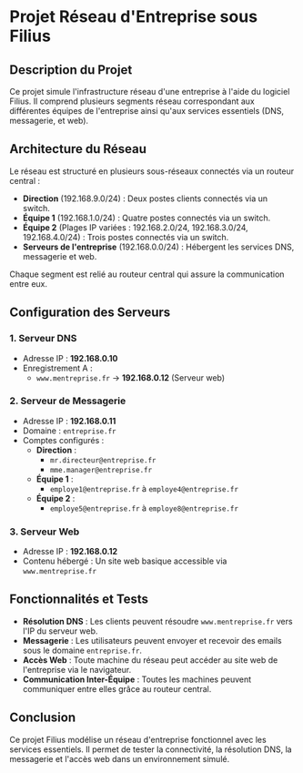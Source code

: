 # Projet Réseau d'Entreprise sous Filius

## Description du Projet
Ce projet simule l'infrastructure réseau d'une entreprise à l'aide du logiciel Filius. Il comprend plusieurs segments réseau correspondant aux différentes équipes de l'entreprise ainsi qu'aux services essentiels (DNS, messagerie, et web).

## Architecture du Réseau
Le réseau est structuré en plusieurs sous-réseaux connectés via un routeur central :

- **Direction** (192.168.9.0/24) : Deux postes clients connectés via un switch.
- **Équipe 1** (192.168.1.0/24) : Quatre postes connectés via un switch.
- **Équipe 2** (Plages IP variées : 192.168.2.0/24, 192.168.3.0/24, 192.168.4.0/24) : Trois postes connectés via un switch.
- **Serveurs de l'entreprise** (192.168.0.0/24) : Hébergent les services DNS, messagerie et web.

Chaque segment est relié au routeur central qui assure la communication entre eux.

## Configuration des Serveurs

### 1. Serveur DNS
- Adresse IP : **192.168.0.10**
- Enregistrement A :
  - `www.mentreprise.fr` → **192.168.0.12** (Serveur web)

### 2. Serveur de Messagerie
- Adresse IP : **192.168.0.11**
- Domaine : `entreprise.fr`
- Comptes configurés :
  - **Direction** :
    - `mr.directeur@entreprise.fr`
    - `mme.manager@entreprise.fr`
  - **Équipe 1** :
    - `employe1@entreprise.fr` à `employe4@entreprise.fr`
  - **Équipe 2** :
    - `employe5@entreprise.fr` à `employe8@entreprise.fr`

### 3. Serveur Web
- Adresse IP : **192.168.0.12**
- Contenu hébergé : Un site web basique accessible via `www.mentreprise.fr`

## Fonctionnalités et Tests

- **Résolution DNS** : Les clients peuvent résoudre `www.mentreprise.fr` vers l'IP du serveur web.
- **Messagerie** : Les utilisateurs peuvent envoyer et recevoir des emails sous le domaine `entreprise.fr`.
- **Accès Web** : Toute machine du réseau peut accéder au site web de l'entreprise via le navigateur.
- **Communication Inter-Équipe** : Toutes les machines peuvent communiquer entre elles grâce au routeur central.

## Conclusion
Ce projet Filius modélise un réseau d'entreprise fonctionnel avec les services essentiels. Il permet de tester la connectivité, la résolution DNS, la messagerie et l'accès web dans un environnement simulé.

